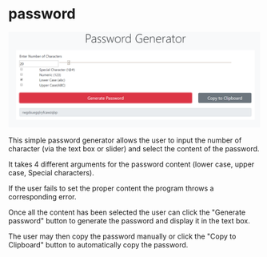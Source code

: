 # password

![password generator demo](./ss.PNG)

This simple password generator allows the user to input the number of character (via the text box or slider) and select the content of the password.

It takes 4 different arguments for the password content (lower case, upper case, Special characters).

If the user fails to set the proper content the program throws a corresponding error.

Once all the content has been selected the user can click the "Generate password" button to generate the password and display it in the text box.

The user may then copy the password manually or click the "Copy to Clipboard" button to automatically copy the password.

